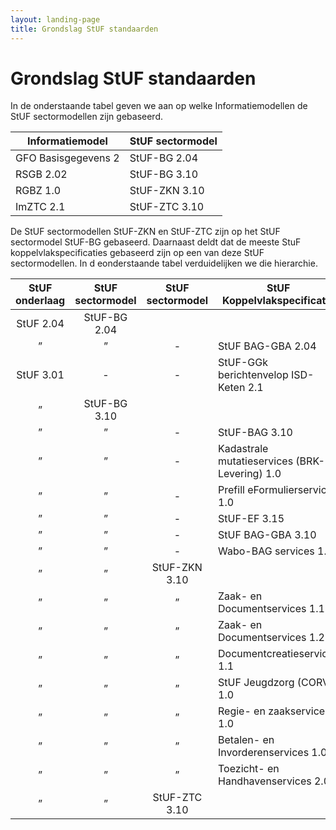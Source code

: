 ```yaml
---
layout: landing-page
title: Grondslag StUF standaarden
---
```

# Grondslag StUF standaarden

In de onderstaande tabel geven we aan op welke Informatiemodellen de StUF sectormodellen zijn gebaseerd.

| Informatiemodel | StUF sectormodel | 
| --- | --- |
| GFO Basisgegevens 2 | StUF-BG 2.04 |
| RSGB 2.02 | StUF-BG 3.10 |
| RGBZ 1.0 | StUF-ZKN 3.10 |
| ImZTC 2.1 | StUF-ZTC 3.10 |

De StUF sectormodellen StUF-ZKN en StUF-ZTC zijn op het StUF sectormodel StUF-BG gebaseerd. Daarnaast deldt dat de meeste StuF koppelvlakspecificaties gebaseerd zijn op een van deze StUF sectormodellen. In d eonderstaande tabel verduidelijken we die hierarchie.

| StUF onderlaag | StUF sectormodel | StUF sectormodel | StUF Koppelvlakspecificatie |
| :-: | :-: | :-: | --- |
| StUF 2.04 | StUF-BG 2.04 |  |  |
| ˮ | ˮ | - | StUF BAG-GBA 2.04 |
| StUF 3.01 | - | - | StUF-GGk berichtenvelop ISD-Keten 2.1 |
| ˮ | StUF-BG 3.10 |  |  |
| ˮ | ˮ | - | StUF-BAG 3.10 |
| ˮ | ˮ | - | Kadastrale mutatieservices (BRK-Levering) 1.0 |
| ˮ | ˮ | - | Prefill eFormulierservices 1.0  |
| ˮ | ˮ | - | StUF-EF 3.15 |
| ˮ | ˮ | - | StUF BAG-GBA 3.10 |
| ˮ | ˮ | - | Wabo-BAG services 1.0 |
| ˮ | ˮ | StUF-ZKN 3.10 |   |
| ˮ | ˮ | ˮ | Zaak- en Documentservices 1.1 |
| ˮ | ˮ | ˮ | Zaak- en Documentservices 1.2 |
| ˮ | ˮ | ˮ | Documentcreatieservices 1.1 |
| ˮ | ˮ | ˮ | StUF Jeugdzorg (CORV) 1.0 |
| ˮ | ˮ | ˮ | Regie- en zaakservices 1.0 |
| ˮ | ˮ | ˮ | Betalen- en Invorderenservices 1.0 |
| ˮ | ˮ | ˮ | Toezicht- en Handhavenservices 2.0 |
| ˮ | ˮ | StUF-ZTC 3.10 |   |

